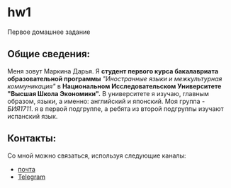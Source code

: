 # hw1
Первое домашнее задание
## Общие сведения:
Меня зовут Маркина Дарья. Я **студент первого курса бакалавриата образовательной программы** *"Иностранные языки и межкультурная коммуникация"* в **Национальном Исследовательском Университете "Высшая Школа Экономики".** В университете я изучаю, главным образом, языки, а именно: английский и японский. Моя группа - *БИЯ1711*. я в первой подгруппе, а ребята из второй подгруппы изучают испанский язык.
## Контакты:
Со мной можно связаться, используя следующие каналы:
* [почта](damarkina@edu.hse.ru)
* [Telegram](@DaMarkina)

